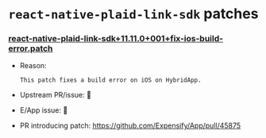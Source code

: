 # `react-native-plaid-link-sdk` patches

### [react-native-plaid-link-sdk+11.11.0+001+fix-ios-build-error.patch](react-native-plaid-link-sdk+11.11.0+001+fix-ios-build-error.patch)

- Reason:
  
    ```
    This patch fixes a build error on iOS on HybridApp.
    ```
  
- Upstream PR/issue: 🛑
- E/App issue: 🛑
- PR introducing patch: https://github.com/Expensify/App/pull/45875